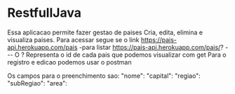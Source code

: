 # RestfullJava
Essa aplicacao permite fazer gestao de paises
Cria, edita, elimina e visualiza paises.
Para acessar segue se o link 
https://pais-api.herokuapp.com/pais  -para listar 
https://pais-api.herokuapp.com/pais/?  --- O ? Representa o id de cada pais que podemos visualizar com get
Para o registro e edicao podemos usar o postman

Os campos para o preenchimento sao:
"nome": 
"capital":
"regiao":
"subRegiao":
"area":

